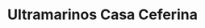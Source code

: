 ---
title: "Ultramarinos Casa Ceferina"
url: /malaga/ultramarinos-casa-ceferina/
shop: comodidad
---